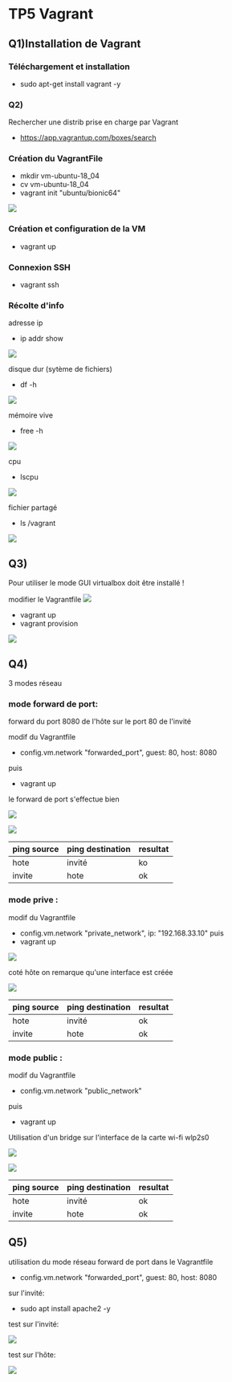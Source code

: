 # TP5 Vagrant

## Q1)Installation de Vagrant

### Téléchargement et installation
* sudo apt-get install vagrant -y

### Q2) 

Rechercher une distrib prise en charge par Vagrant
* https://app.vagrantup.com/boxes/search


### Création du VagrantFile

* mkdir vm-ubuntu-18_04
* cv vm-ubuntu-18_04
* vagrant init "ubuntu/bionic64"


![](tp5-img/vbox-ubuntu.png)


### Création et configuration de la VM
* vagrant up

### Connexion SSH
* vagrant ssh

### Récolte d'info

adresse ip
* ip addr show

![](tp5-img/ip-default-vagrant.png)

disque dur (sytème de fichiers)
* df -h

![](tp5-img/disque.png)

mémoire vive
* free -h

![](tp5-img/free.png)

cpu
* lscpu 

![](tp5-img/lscpu.png)

fichier partagé
* ls /vagrant

![](tp5-img/partage.png)

## Q3)


Pour utiliser le mode GUI virtualbox doit être installé !

modifier le Vagrantfile
![](tp5-img/vagrant-file.png)

* vagrant up
* vagrant provision

![](tp5-img/vagrant-virtualbox.png)

## Q4)

3 modes réseau

### mode forward de port:

forward du port 8080 de l'hôte sur le port 80 de l'invité

modif du Vagrantfile

* config.vm.network "forwarded_port", guest: 80, host: 8080

puis

* vagrant up

le forward de port s'effectue bien

![](tp5-img/port-forward.png)

![](tp5-img/ip-port-forward.png)

|ping source | ping destination | resultat |
|---|---|---|
|hote|invité| ko|
|invite|hote|ok

### mode prive : 

modif du Vagrantfile
* config.vm.network "private_network", ip: "192.168.33.10"
puis
* vagrant up

![](tp5-img/private-network.png)


coté hôte on remarque qu'une interface est créée

![](tp5-img/host.png)



|ping source | ping destination | resultat |
|---|---|---|
|hote|invité| ok|
|invite|hote|ok|



### mode public :

modif du Vagrantfile

* config.vm.network "public_network"

puis

* vagrant up


Utilisation d'un bridge sur l'interface de la carte wi-fi wlp2s0

![](tp5-img/public-bridge.png)

![](tp5-img/public-network-guest.png)

|ping source | ping destination | resultat |
|---|---|---|
|hote|invité| ok|
|invite|hote|ok

## Q5)

utilisation du mode réseau forward de port dans le Vagrantfile
* config.vm.network "forwarded_port", guest: 80, host: 8080

sur l'invité:
* sudo apt install apache2 -y

test sur l'invité:

![](tp5-img/web-invite.png)

test sur l'hôte:

![](tp5-img/web-host.png)





